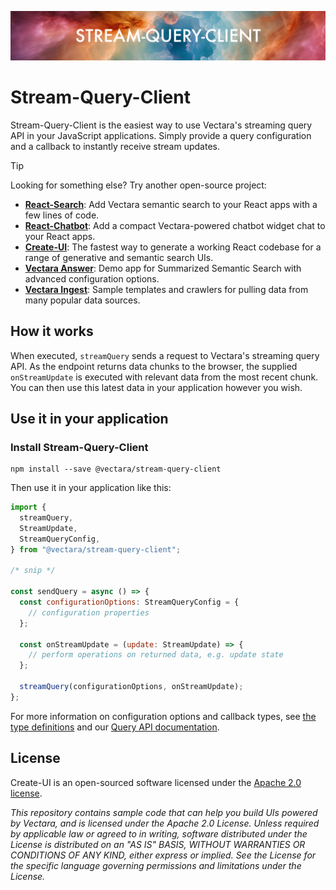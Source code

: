 <p align="center">
  <img style="max-width: 100%;" alt="Welcome to Stream-Query-Client" src="images/projectLogo.png"/>
</p>

# Stream-Query-Client

Stream-Query-Client is the easiest way to use Vectara's streaming query API in your JavaScript applications. Simply provide a query configuration and a callback to instantly receive stream updates.

> [!TIP]
>
> Looking for something else? Try another open-source project:
>
> - **[React-Search](https://github.com/vectara/react-search)**: Add Vectara semantic search to your React apps with a few lines of code.
> - **[React-Chatbot](https://github.com/vectara/react-chatbot)**: Add a compact Vectara-powered chatbot widget chat to your React apps.
> - **[Create-UI](https://github.com/vectara/create-ui)**: The fastest way to generate a working React codebase for a range of generative and semantic search UIs.
> - **[Vectara Answer](https://github.com/vectara/vectara-answer)**: Demo app for Summarized Semantic Search with advanced configuration options.
> - **[Vectara Ingest](https://github.com/vectara/vectara-ingest)**: Sample templates and crawlers for pulling data from many popular data sources.

## How it works

When executed, `streamQuery` sends a request to Vectara's streaming query API. As the endpoint returns data chunks to the browser, the supplied `onStreamUpdate` is executed with relevant data from the most recent chunk. You can then use this latest data in your application however you wish.

## Use it in your application

### Install Stream-Query-Client

```shell
npm install --save @vectara/stream-query-client
```

Then use it in your application like this:

```js
import {
  streamQuery,
  StreamUpdate,
  StreamQueryConfig,
} from "@vectara/stream-query-client";

/* snip */

const sendQuery = async () => {
  const configurationOptions: StreamQueryConfig = {
    // configuration properties
  };

  const onStreamUpdate = (update: StreamUpdate) => {
    // perform operations on returned data, e.g. update state
  };

  streamQuery(configurationOptions, onStreamUpdate);
};
```

For more information on configuration options and callback types, see [the type definitions](src/types.ts) and our [Query API documentation](https://docs.vectara.com/docs/api-reference/search-apis/stream-query).

## License

Create-UI is an open-sourced software licensed under the [Apache 2.0 license](/LICENSE).

_This repository contains sample code that can help you build UIs powered by Vectara, and is licensed under the Apache 2.0 License. Unless required by applicable law or agreed to in writing, software distributed under the License is distributed on an "AS IS" BASIS, WITHOUT WARRANTIES OR CONDITIONS OF ANY KIND, either express or implied. See the License for the specific language governing permissions and limitations under the License._
